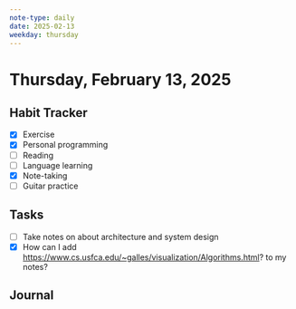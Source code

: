 ```yaml
---
note-type: daily
date: 2025-02-13
weekday: thursday
---
```


# Thursday, February 13, 2025

## Habit Tracker

- [x] Exercise
- [x] Personal programming
- [ ] Reading
- [ ] Language learning
- [x] Note-taking
- [ ] Guitar practice

## Tasks

- [ ] Take notes on about architecture and system design
- [x] How can I add
      https://www.cs.usfca.edu/~galles/visualization/Algorithms.html? to my
      notes?

## Journal
